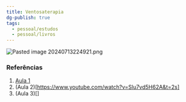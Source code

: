 ```yaml
---
title: Ventosaterapia
dg-publish: true
tags:
  - pessoal/estudos
  - pessoal/livros
---
```

![Pasted image 20240713224921.png](/img/user/0.Resources/img/Pasted%20image%2020240713224921.png)



### Referências
1. [Aula 1](https://www.youtube.com/watch?v=oU2bjy5zdiI)
2. (Aula 2)[https://www.youtube.com/watch?v=Slu7vd5H62A&t=2s]
3. (Aula 3)[]
  